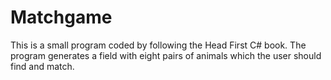 # Matchgame
This is a small program coded by following the Head First C# book.
The program generates a field with eight pairs of animals which the user should find and match.